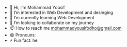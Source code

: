 - 👋 Hi, I’m Mohammad Yousif
- 👀 I’m interested in Web Development and desinging
- 🌱 I’m currently learning Web Development
- 💞️ I’m looking to collaborate on my journey
- 📫 How to reach me mohammadyousifodho@gmail.com
- 😄 Pronouns:
- ⚡ Fun fact: he

<!---
Mohammadyousif8988/Mohammadyousif8988 is a ✨ special ✨ repository because its `README.md` (this file) appears on your GitHub profile.
You can click the Preview link to take a look at your changes.
--->
